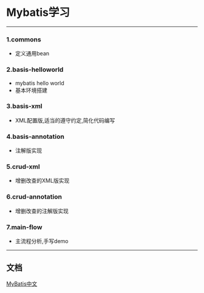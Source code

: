 # Mybatis学习

---

### 1.commons
* 定义通用bean

### 2.basis-helloworld
* mybatis hello world
* 基本环境搭建

### 3.basis-xml
* XML配置版,适当的遵守约定,简化代码编写

### 4.basis-annotation
* 注解版实现

### 5.crud-xml
* 增删改查的XML版实现

### 6.crud-annotation
* 增删改查的注解版实现

### 7.main-flow
* 主流程分析,手写demo

---

## 文档

[MyBatis中文](http://www.mybatis.org/mybatis-3/zh/index.html)
